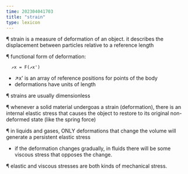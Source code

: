 ```yaml
---
time: 202304041703
title: "strain"
type: lexicon
---
```



¶ strain is a measure of deformation of an object. it describes the displacement 
  between particles relative to a reference length

¶ functional form of deformation:
  ```
    ↗x = F(↗x')
  ```
  - ↗x' is an array of reference positions for points of the body
  - deformations have units of length

¶ strains are usually dimensionless

¶ whenever a solid material undergoas a strain (deformation), there is an 
  internal elastic stress that causes the object to restore to its original 
  non-deformed state (like the spring force)

¶ in liquids and gases, ONLY deformations that change the volume will generate a 
  persistent elastic stress
  - if the deformation changes gradually, in fluids there will be some viscous 
    stress that opposes the change.

¶ elastic and viscous stresses are both kinds of mechanical stress.
